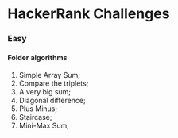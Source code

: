 # HackerRank Challenges

### Easy

#### Folder algorithms
1. Simple Array Sum;
2. Compare the triplets;
3. A very big sum;
4. Diagonal difference;
5. Plus Minus;
6. Staircase;
7. Mini-Max Sum;